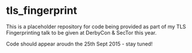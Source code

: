 # tls_fingerprint

This is a placeholder repository for code being provided as part of my TLS Fingerprinting talk to be given at DerbyCon & SecTor this year.

Code should appear aroudn the 25th Sept 2015 - stay tuned!
